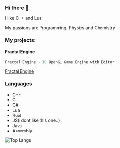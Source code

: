 ### Hi there 👋
I like C++ and Lua

My passions are Programming, Physics and Chemistry

### My projects:
#### Fractal Engine
```asm
Fractal Engine - 3D OpenGL Game Engine with Editor
```
<a href = "https://github.com/kacperks/Fractal_Engine"> Fractal Engine </a>

### Languages

* C++
* C
* C#
* Lua
* Rust
* JS(i dont like this one..)
* Java
* Assembly

![Top Langs](https://github-readme-stats.vercel.app/api/top-langs/?username=kacperks&count_private=true&theme=dark&show_icons=true&hide_langs_below=1")

<!--
